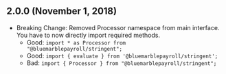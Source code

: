 ## 2.0.0 (November 1, 2018)

* Breaking Change: Removed Processor namespace from main interface.  You have to now directly import required methods.
  - Good: `import * as Processor from "@bluemarblepayroll/stringent";`
  - Good: `import { evaluate } from '@bluemarblepayroll/stringent';`
  - Bad: `import { Processor } from "@bluemarblepayroll/stringent";`
